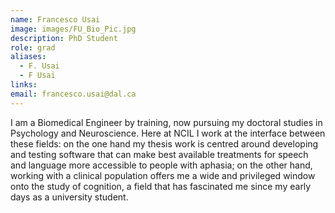 ```yaml
---
name: Francesco Usai
image: images/FU_Bio_Pic.jpg
description: PhD Student
role: grad
aliases:
  - F. Usai
  - F Usai
links:
email: francesco.usai@dal.ca
---
```


I am a Biomedical Engineer by training, now pursuing my doctoral studies in Psychology and Neuroscience. Here at NCIL I work at the interface between these fields: on the one hand my thesis work is centred around developing and testing software that can make best available treatments for speech and language more accessible to people with aphasia; on the other hand, working with a clinical population offers me a wide and privileged window onto the study of cognition, a field that has fascinated me since my early days as a university student. 
